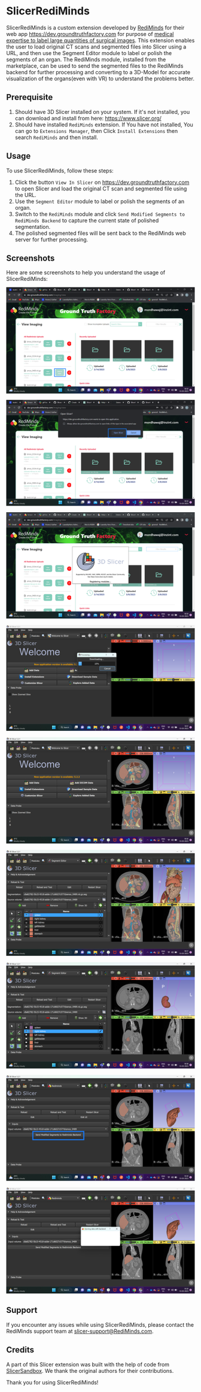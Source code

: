 # SlicerRediMinds

SlicerRediMinds is a custom extension developed by [RediMinds](https://rediminds.com/) for their web app https://dev.groundtruthfactory.com for purpose of [medical expertise to label large quantities of surgical images](https://rediminds.com/case_studies/a-secure-collaborative-platform-to-create-the-future-of-intelligent-surgical-tools/). This extension enables the user to load original CT scans and segmented files into Slicer using a URL, and then use the Segment Editor module to label or polish the segments of an organ. The RediMinds module, installed from the marketplace, can be used to send the segmented files to the RediMinds backend for further processing and converting to a 3D-Model for accurate visualization of the organs(even with VR) to understand the problems better.

## Prerequisite

1. Should have 3D Slicer installed on your system. If it's not installed, you can download and install from here: https://www.slicer.org/
2. Should have installed `RediMinds` extension. If You have not installed, You can go to `Extensions Manager`, then Click `Install Extensions` then search `RediMinds` and then install.

## Usage

To use SlicerRediMinds, follow these steps:

1. Click the button `View In Slicer` on https://dev.groundtruthfactory.com to open Slicer and load the original CT scan and segmented file using the URL.
2. Use the `Segment Editor` module to label or polish the segments of an organ.
3. Switch to the `RediMinds` module and click `Send Modified Segments to RediMinds Backend` to capture the current state of polished segmentation.
4. The polished segmented files will be sent back to the RediMinds web server for further processing.

## Screenshots

Here are some screenshots to help you understand the usage of SlicerRediMinds:

![Screenshot 1](/Screenshots/Screenshot_1.png)

![Screenshot 2](/Screenshots/Screenshot_2.png)

![Screenshot 3](/Screenshots/Screenshot_3.png)

![Screenshot 4](/Screenshots/Screenshot_4.png)

![Screenshot 5](/Screenshots/Screenshot_5.png)

![Screenshot 6](/Screenshots/Screenshot_6.png)

![Screenshot 7](/Screenshots/Screenshot_7.png)

![Screenshot 8](/Screenshots/Screenshot_8.png)

![Screenshot 9](/Screenshots/Screenshot_9.png)

## Support

If you encounter any issues while using SlicerRediMinds, please contact the RediMinds support team at <a href="mailto:slicer-support@RediMinds.com">slicer-support@RediMinds.com</a>.

## Credits

A part of this Slicer extension was built with the help of code from [SlicerSandbox](https://github.com/PerkLab/SlicerSandbox/blob/master/LoadRemoteFile/LoadRemoteFile.py). We thank the original authors for their contributions.

Thank you for using SlicerRediMinds!
